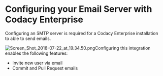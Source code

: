 # Configuring your Email Server with Codacy Enterprise

Configuring an SMTP server is required for a Codacy Enterprise
installation to able to send emails.

![Screen\_Shot\_2018-07-22\_at\_19.34.50.png](/images/Screen_Shot_2018-07-22_at_19.34.50.png)Configuring
this integration enables the following features:

-   Invite new user via email
-   Commit and Pull Request emails
